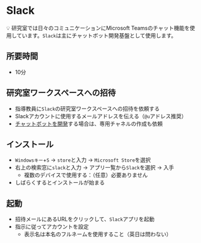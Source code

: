 # Slack

:bulb: 研究室では日々のコミュニケーションにMicrosoft Teamsのチャット機能を使用しています。`Slack`は主にチャットボット開発基盤として使用します。

## 所要時間

- 10分

## 研究室ワークスペースへの招待

- 指導教員に`Slack`の研究室ワークスペースへの招待を依頼する
- Slackアカウントに使用するメールアドレスを伝える（`@u`アドレス推奨）
- [チャットボットを開発](chatbot-slack.md)する場合は、専用チャネルの作成も依頼

## インストール

- `Windowsキー`+`S` → `store`と入力 → `Microsoft Store`を選択
- 右上の検索窓に`slack`と入力 → アプリ一覧から`Slack`を選択 → 入手
  - 複数のデバイスで使用する：（任意）必要ありません
- しばらくするとインストールが始まる

## 起動

- 招待メールにあるURLをクリックして、`Slack`アプリを起動
- 指示に従ってアカウントを設定
  - 表示名は本名のフルネームを使用すること（英日は問わない）